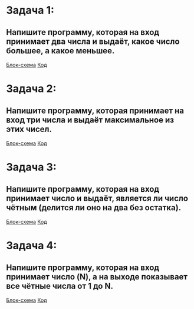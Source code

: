 # Задача 1: 
## Напишите программу, которая на вход принимает два числа и выдаёт, какое число большее, а какое меньшее.

[Блок-схема](https://github.com/nondusty1/Homework/blob/master/HW1/Task1/task1.drawio.png)
[Код](https://github.com/nondusty1/Homework/blob/master/HW1/Task1/Program.cs)

# Задача 2: 
## Напишите программу, которая принимает на вход три числа и выдаёт максимальное из этих чисел.

[Блок-схема](https://github.com/nondusty1/Homework/blob/master/HW1/Task2/task2.drawio.png)
[Код](https://github.com/nondusty1/Homework/blob/master/HW1/Task2/Program.cs)

# Задача 3: 
## Напишите программу, которая на вход принимает число и выдаёт, является ли число чётным (делится ли оно на два без остатка).

[Блок-схема](https://github.com/nondusty1/Homework/blob/master/HW1/Task3/task3.drawio.png)
[Код](https://github.com/nondusty1/Homework/blob/master/HW1/Task3/Program.cs)

# Задача 4: 
## Напишите программу, которая на вход принимает число (N), а на выходе показывает все чётные числа от 1 до N.

[Блок-схема]()
[Код]()
